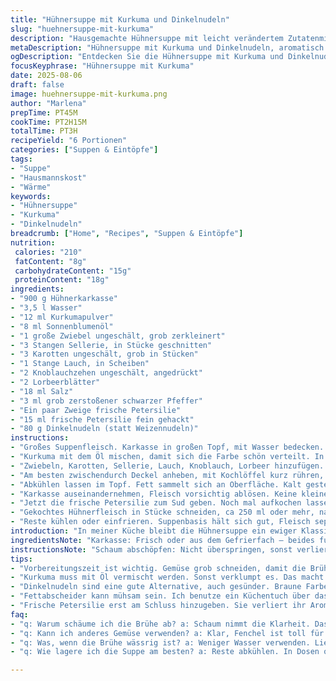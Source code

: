 ```yaml
---
title: "Hühnersuppe mit Kurkuma und Dinkelnudeln"
slug: "huehnersuppe-mit-kurkuma"
description: "Hausgemachte Hühnersuppe mit leicht verändertem Zutatenmix für intensiveren Geschmack. Karotten und Lauch sorgen für Süße, Sellerie balanciert. Kurkuma in Öl sorgt für sanfte Farbe und Aroma. Dinkelnudeln statt Weizennudeln geben nussigen Akzent. Zwei Stunden köcheln lassen, Fett sorgfältig abschöpfen für klare Brühe. Frischer Petersilie am Schluss für Frische. Hühnerfleisch separat zurückbehalten, für die Garnitur. Perfekt an kalten Tagen. Der Sud bleibt klar, wenn man richtig abschäumt. Wichtiger Tipp: geduldig sein, Suppenduft verrät, wann der Fond fertig ist."
metaDescription: "Hühnersuppe mit Kurkuma und Dinkelnudeln, aromatisch und herzhaft, perfekt für kalte Tage, ein klassisches Rezept mit persönlicher Note."
ogDescription: "Entdecken Sie die Hühnersuppe mit Kurkuma und Dinkelnudeln – ein köstliches Rezept voller Aromen, ideal für kalte Winterabende."
focusKeyphrase: "Hühnersuppe mit Kurkuma"
date: 2025-08-06
draft: false
image: huehnersuppe-mit-kurkuma.png
author: "Marlena"
prepTime: PT45M
cookTime: PT2H15M
totalTime: PT3H
recipeYield: "6 Portionen"
categories: ["Suppen & Eintöpfe"]
tags:
- "Suppe"
- "Hausmannskost"
- "Wärme"
keywords:
- "Hühnersuppe"
- "Kurkuma"
- "Dinkelnudeln"
breadcrumb: ["Home", "Recipes", "Suppen & Eintöpfe"]
nutrition: 
 calories: "210"
 fatContent: "8g"
 carbohydrateContent: "15g"
 proteinContent: "18g"
ingredients:
- "900 g Hühnerkarkasse"
- "3,5 l Wasser"
- "12 ml Kurkumapulver"
- "8 ml Sonnenblumenöl"
- "1 große Zwiebel ungeschält, grob zerkleinert"
- "3 Stangen Sellerie, in Stücke geschnitten"
- "3 Karotten ungeschält, grob in Stücken"
- "1 Stange Lauch, in Scheiben"
- "2 Knoblauchzehen ungeschält, angedrückt"
- "2 Lorbeerblätter"
- "18 ml Salz"
- "3 ml grob zerstoßener schwarzer Pfeffer"
- "Ein paar Zweige frische Petersilie"
- "15 ml frische Petersilie fein gehackt"
- "80 g Dinkelnudeln (statt Weizennudeln)"
instructions:
- "Großes Suppenfleisch. Karkasse in großen Topf, mit Wasser bedecken. Sanft erhitzen. Sobald Bläschen sich sammeln, Schaum oberflächlich abschöpfen. Dauert ca 7 Min, manchmal mehr. Wichtig, sonst trübt sich der Fond."
- "Kurkuma mit dem Öl mischen, damit sich die Farbe schön verteilt. In den Topf rühren, Stückchen lösen sich leichter. Sanfte Gelbtöne, kurze Pause riechen. Duft von Erde und Würze."
- "Zwiebeln, Karotten, Sellerie, Lauch, Knoblauch, Lorbeer hinzufügen. Salz und Pfeffer rein. Deckel nicht ganz zu, misst Hitze. Auf kleiner Flamme simuliert Köcheln, nicht aufkochen achten. Zwei Stunden müssen es sein; Suppenbasis muss Geschmack ziehen können."
- "Am besten zwischendurch Deckel anheben, mit Kochlöffel kurz rühren, um Gemüsereste zu prüfen. Viel rausnehmen bringt nichts, später alles durch ein feines Sieb gießen, klärt besser."
- "Abkühlen lassen im Topf. Fett sammelt sich an Oberfläche. Kalt gestellt, lässt sich ruhig mit Löffel oder Küchenpapier entfernen. Wer es eilig hat, bindet ein Küchentuch über Sieb und filtert heißer Fond. Zeit sparen, aber Vorsicht vor Auslaufen."
- "Karkasse auseinandernehmen, Fleisch vorsichtig ablösen. Keine kleinen Knochensplitter verpassen. Übrig bleiben Gemüse und Knochen, weg damit. Suppenbasis klar? Weiter mit Geschmacksschub."
- "Jetzt die frische Petersilie zum Sud geben. Noch mal aufkochen lassen, Hitze hochdrehen hilft. Nudeln rein. Nur 4 Min, lieber probieren. Zu weich? Suppe matschig, zu fest? Hart."
- "Gekochtes Hühnerfleisch in Stücke schneiden, ca 250 ml oder mehr, nach Geschmack. Kurz mit in den Topf, gleich servieren oder später nutzen."
- "Reste kühlen oder einfrieren. Suppenbasis hält sich gut, Fleisch separat behandeln, wird sonst trocken."
introduction: "In meiner Küche bleibt die Hühnersuppe ein ewiger Klassiker, aber nie stehe ich auf stillstand. Früher nahm ich einfach wie im Original Weizennudeln und wenig Kurkuma – langweilig. Kurkuma im Öl aktiviert den Geschmack besser, die Farbe sticht hervor, aber ohne zu scharf zu werden. Sellerie und Karotten geben die nötige Süße und den gewissen Biss. Lauch statt Porree macht sie etwas milder, fast cremiger, ohne Sahne. Das Dinkel-Nudel-Experiment kam aus Not, weil ich keine Weizennudeln mehr da hatte, aber ich war überrascht, wie gut das funktioniert und eine subtile nussige Note bringt. Suppe muss Zeit kriegen; zwei Stunden köcheln ist kein schnelles Gericht, aber der Duft, wenn alles fast fertig ist, macht das Geduldsspiel wett. Diese Suppe ist nicht nur eine Mahlzeit – sie ist Therapie am Herd."
ingredientsNote: "Karkasse: Frisch oder aus dem Gefrierfach – beides funktioniert, wobei frische mehr Aroma mitbringt. Wasser: Nicht zu viel, sonst wird die Suppe wässrig; lieber nachfüllen, falls zu stark einkochen. Kurkuma und Öl gut vermischen, sonst verklumpt Kurkuma und gibt ungleichmäßige Farbe. Sellerie kann durch Fenchel ersetzt werden, wenn man eine leicht anisartige Frische will. Lauch für milden, süßlichen Geschmack, Porree gibt mehr Biss. Knoblauch ungeschält, damit er mild bleibt. Frische Petersilie ist Pflicht, aber zum Schluss, sonst wird sie bitter. Nudeln: Dinkel für mehr Textur, normale Weizenvermicelli passt auch. Salz vorsichtig dosieren, Suppenwürfel sind kein Ersatz, verwässern oft."
instructionsNote: "Schaum abschöpfen: Nicht überspringen, sonst verliert die Brühe Klarheit – zeigt echten Geschmack statt Trübung. Kurkuma mit Öl hilft der Farbe sich zu entfalten – Ökotrick, den ich ausprobiert habe, ohne Öl schmeckt es oft erdig und stumpf. Gemüse am Stück, nicht zu klein schneiden – das verhindert zu starke Zerfaserung und die Brühe bleibt sauberer. Zwei Stunden simmern, aber weniger Hitze als sprudelndes Kochen, sonst trübt sich das Wasser – Köcheln, nicht kochen. Beim Abkühlen Fett abschöpfen ist keine Übertreibung – Fett fleischiger Fond bleibt sauber, besser als separat „entfetten“ mit Fettabscheider. Nudeln sofort probieren – die Zeit ist entscheidend, zu kurz – hart, zu lang – Matschepampe. Fleisch kann man schon vorher grob zerpflücken, um zu prüfen, ob genug in der Suppe ist, oder extra daneben servieren. Restfleisch lohnt sich einzufrieren, als Einlage für nächste Suppe oder Salat. Wenn Fond zu geschmacklos, etwas Gemüsebrühepulver nachhelfen, aber vorsichtig. Gerne frisch Petersilie immer zuletzt rein – die Frische verliert sich schnell."
tips:
- "Vorbereitungszeit ist wichtig. Gemüse grob schneiden, damit die Brühe klar bleibt. Hühnerkarkasse erst sanft erhitzen, dann abschäumen. Hitze muss konstant sein. Nichts überkochen lassen. Geduld bringt tieferen Geschmack."
- "Kurkuma muss mit Öl vermischt werden. Sonst verklumpt es. Das macht die Farbe gleichmäßiger. Ein Duft von Erde steigt auf. Wenn es richtig funktioniert, wird die Suppe goldene Nuancen zeigen. Das Auge isst mit."
- "Dinkelnudeln sind eine gute Alternative, auch gesünder. Braune Farbe, nussiger Geschmack. Nur kurz kochen, Geschmack probieren. Überkochende Nudeln machen alles matschig. 4 Minuten sollten reichen. Vorsicht ist besser."
- "Fettabscheider kann mühsam sein. Ich benutze ein Küchentuch über das Sieb – schneller, aber auch heikel. Das fettige Zeugs wirklich abnehmen für klare Brühe. Man glaubt nicht, wie viel Geschmack dadurch bleibt."
- "Frische Petersilie erst am Schluss hinzugeben. Sie verliert ihr Aroma sonst schnell. Ein paar Zweige für den Sud reichen. Aber auch dazu, beim Servieren noch ein wenig drüber streuen. Es gibt der Suppe Frische."
faq:
- "q: Warum schäume ich die Brühe ab? a: Schaum nimmt die Klarheit. Das macht die Suppe rein. Übrigens, die Brühe wird damit erheblich geschmackvoller – echte Aromen hervorkommen."
- "q: Kann ich anderes Gemüse verwenden? a: Klar, Fenchel ist toll für einen anisartigen Duft. Auch Porree kann gut sein. Gibt mehr Biss als Lauch. Experimentieren lohnt sich auf jeden Fall."
- "q: Was, wenn die Brühe wässrig ist? a: Weniger Wasser verwenden. Lieber nachgießen, wenn es einkocht. Achten auf gutes Verhältnis. Am besten nicht überfüllen. Das passiert schnell."
- "q: Wie lagere ich die Suppe am besten? a: Reste abkühlen. In Dosen oder Gläser einfrieren. So bleibt alles frisch. Und das Fleisch separat lagern; sonst wird es hart und trocken. Gute Aufbewahrung ist wichtig."

---
```

